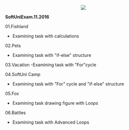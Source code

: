 <p align="center"><a href="http://softuni.bg"><img src="http://www.nakov.com/wp-content/uploads/2014/01/Software-University-Logo-blue-horizontal.png" /></a></p>

 <b>SoftUniExam.11.2016 </b> 

01.Fishland 
- Examining task with calculations

02.Pets
- Examining task with "if-else" structure

03.Vacation
-Examining task with "For"cycle

04.SoftUni Camp
- Examining task  with "For" cycle and "if-else" structure

05.Fox 
- Examining task drawing figure with Loops

06.Battles
- Examining task with Advanced Loops

